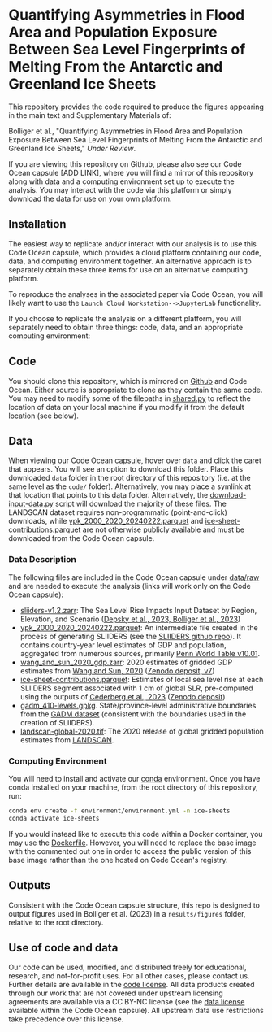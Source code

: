 # Quantifying Asymmetries in Flood Area and Population Exposure Between Sea Level Fingerprints of Melting From the Antarctic and Greenland Ice Sheets

This repository provides the code required to produce the figures appearing in the main text and Supplementary Materials of:

Bolliger et al., "Quantifying Asymmetries in Flood Area and Population Exposure Between Sea Level Fingerprints of Melting From the Antarctic and Greenland Ice Sheets," *Under Review*.

If you are viewing this repository on Github, please also see our Code Ocean capsule [ADD LINK], where you will find a mirror of this repository along with data and a computing environment set up to execute the analysis. You may interact with the code via this platform or simply download the data for use on your own platform.

## Installation

The easiest way to replicate and/or interact with our analysis is to use this Code Ocean capsule, which provides a cloud platform containing our code, data, and computing environment together. An alternative approach is to separately obtain these three items for use on an alternative computing platform.

To reproduce the analyses in the associated paper via Code Ocean, you will likely want to use the `Launch Cloud Workstation-->JupyterLab` functionality.

If you choose to replicate the analysis on a different platform, you will separately need to obtain three things: code, data, and an appropriate computing environment:

## Code

You should clone this repository, which is mirrored on [Github](https://github.com/bolliger32/ice-sheet-impacts) and Code Ocean. Either source is appropriate to clone as they contain the same code. You may need to modify some of the filepaths in [shared.py](code/shared.py) to reflect the location of data on your local machine if you modify it from the default location (see below).

## Data

When viewing our Code Ocean capsule, hover over `data` and click the caret that appears. You will see an option to download this folder. Place this downloaded `data` folder in the root directory of this repository (i.e. at the same level as the `code/` folder). Alternatively, you may place a symlink at that location that points to this data folder. Alternatively, the [download-input-data.py](environment/download-input-data.py) script will download the majority of these files. The LANDSCAN dataset requires non-programmatic (point-and-click) downloads, while [ypk_2000_2020_20240222.parquet](data/raw/ypk_2000_2020_20240222.parquet) and [ice-sheet-contributions.parquet](data/raw/ice-sheet-contributions.parquet) are not otherwise publicly available and must be downloaded from the Code Ocean capsule.

### Data Description

The following files are included in the Code Ocean capsule under [data/raw](data/raw) and are needed to execute the analysis (links will work only on the Code Ocean capsule):

* [sliiders-v1.2.zarr](data/raw/sliiders-v1.2.zarr): The Sea Level Rise Impacts Input Dataset by Region, Elevation, and Scenario ([Depsky et al., 2023, Bolliger et al., 2023](https://zenodo.org/records/10779331))
* [ypk_2000_2020_20240222.parquet](data/raw/ypk_2000_2020_20240222.parquet): An intermediate file created in the process of generating SLIIDERS (see the [SLIIDERS github repo](https://github.com/ClimateImpactLab/sliiders/blob/main/notebooks/data-processing/1-country-level-temporal-trends/1-historical-income-pop.ipynb)). It contains country-year level estimates of GDP and population, aggregated from numerous sources, primarily [Penn World Table v10.01](https://www.rug.nl/ggdc/productivity/pwt/).
* [wang_and_sun_2020_gdp.zarr](data/raw/wang_and_sun_2020_gdp.zarr): 2020 estimates of gridded GDP estimates from [Wang and Sun, 2020](https://www.nature.com/articles/s41597-022-01300-x) ([Zenodo deposit, v7](https://zenodo.org/records/7898409))
* [ice-sheet-contributions.parquet](data/raw/ice-sheet-contributions.parquet): Estimates of local sea level rise at each SLIIDERS segment associated with 1 cm of global SLR, pre-computed using the outputs of [Cederberg et al., 2023](https://academic.oup.com/gji/article/235/1/353/7188292?login=false) ([Zenodo deposit](https://zenodo.org/records/7949464))
* [gadm_410-levels.gpkg](data/raw/gadm_410-levels.gpkg). State/province-level administrative boundaries from the [GADM dataset](https://gadm.org) (consistent with the boundaries used in the creation of SLIIDERS).
* [landscan-global-2020.tif](data/raw/landscan-global-2020.tif): The 2020 release of global gridded population estimates from [LANDSCAN](https://landscan.ornl.gov).

### Computing Environment

You will need to install and activate our [conda](https://docs.conda.io/en/latest/miniconda.html) environment. Once you have conda installed on your machine, from the root directory of this repository, run:

```bash
conda env create -f environment/environment.yml -n ice-sheets
conda activate ice-sheets
```

If you would instead like to execute this code within a Docker container, you may use the [Dockerfile](environment/Dockerfile). However, you will need to replace the base image with the commented out one in order to access the public version of this base image rather than the one hosted on Code Ocean's registry.

## Outputs

Consistent with the Code Ocean capsule structure, this repo is designed to output figures used in Bolliger et al. (2023) in a `results/figures` folder, relative to the root directory.

## Use of code and data

Our code can be used, modified, and distributed freely for educational, research, and not-for-profit uses. For all other cases, please contact us. Further details are available in the [code license](code/LICENSE). All data products created through our work that are not covered under upstream licensing agreements are available via a CC BY-NC license (see the [data license](data/LICENSE) available within the Code Ocean capsule). All upstream data use restrictions take precedence over this license.
